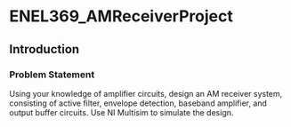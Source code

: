 # ENEL369_AMReceiverProject

## Introduction

### Problem Statement

Using your knowledge of amplifier circuits, design an AM receiver system, consisting of active filter, envelope detection, baseband amplifier, and output buffer circuits. Use NI Multisim to simulate the design.
